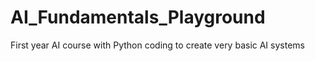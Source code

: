 # AI_Fundamentals_Playground
First year AI course with Python coding to create very basic AI systems
